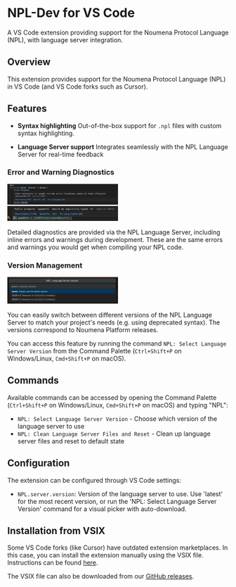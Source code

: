 # NPL-Dev for VS Code

A VS Code extension providing support for the Noumena Protocol Language (NPL), with language server integration.

## Overview

This extension provides support for the Noumena Protocol Language (NPL) in VS Code (and VS Code forks such as Cursor).

## Features

- **Syntax highlighting** Out-of-the-box support for `.npl` files with custom syntax highlighting.

- **Language Server support** Integrates seamlessly with the NPL Language Server for real-time feedback

### Error and Warning Diagnostics

<img src="img/error.png" alt="Error Example" width="50%" />
<img src="img/warning.png" alt="Warning Example" width="50%" />

Detailed diagnostics are provided via the NPL Language Server, including inline errors and warnings during development.
These are the same errors and warnings you would get when compiling your NPL code.

### Version Management

<img alt="Selecting the language server version" src="img.png" width="50%"/>

You can easily switch between different versions of the NPL Language Server to match your project's needs (e.g. using
deprecated syntax). The versions correspond to Noumena Platform releases.

You can access this feature by running the command `NPL: Select Language Server Version` from the Command Palette
(`Ctrl+Shift+P` on Windows/Linux, `Cmd+Shift+P` on macOS).

## Commands

Available commands can be accessed by opening the Command Palette (`Ctrl+Shift+P` on Windows/Linux, `Cmd+Shift+P` on
macOS) and typing "NPL":

- `NPL: Select Language Server Version` - Choose which version of the language server to use
- `NPL: Clean Language Server Files and Reset` - Clean up language server files and reset to default state

## Configuration

The extension can be configured through VS Code settings:

- `NPL.server.version`: Version of the language server to use. Use 'latest' for the most recent version, or run the
  'NPL: Select Language Server Version' command for a visual picker with auto-download.

## Installation from VSIX

Some VS Code forks (like Cursor) have outdated extension marketplaces. In this case, you can install the extension
manually using the VSIX file. Instructions can be found [here](https://www.cursor.com/how-to-install-extension).

The VSIX file can also be downloaded from our
[GitHub releases](https://github.com/NoumenaDigital/npl-vscode-extension/releases).
